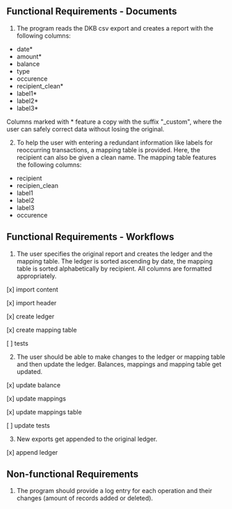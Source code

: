 ## Functional Requirements - Documents

1. The program reads the DKB csv export and creates a report with the following columns:

* date*
* amount*
* balance
* type
* occurence
* recipient_clean*
* label1*
* label2*
* label3*

Columns marked with * feature a copy with the suffix "_custom", where the user can safely correct
data without losing the original.

2. To help the user with entering a redundant information like labels for reoccurring transactions, a mapping table is provided. Here, the recipient can also be given a clean name. The mapping table features the following columns:

* recipient
* recipien_clean
* label1
* label2
* label3
* occurence

## Functional Requirements - Workflows

1. The user specifies the original report and creates the ledger and the mapping table. The ledger is sorted ascending by date, the mapping table is sorted alphabetically by recipient. All columns are formatted appropriately.

[x] import content

[x] import header

[x] create ledger

[x] create mapping table

[ ] tests

2. The user should be able to make changes to the ledger or mapping table and then update the ledger. Balances, mappings and mapping table get updated.

[x] update balance

[x] update mappings

[x] update mappings table

[ ] update tests

3. New exports get appended to the original ledger.

[x] append ledger

## Non-functional Requirements

1. The program should provide a log entry for each operation and their changes (amount of records added or deleted).